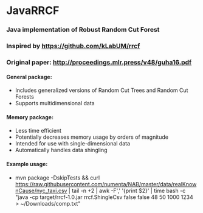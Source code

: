 # JavaRRCF
### Java implementation of Robust Random Cut Forest
### Inspired by https://github.com/kLabUM/rrcf
### Original paper: http://proceedings.mlr.press/v48/guha16.pdf

#### General package:
* Includes generalized versions of Random Cut Trees and Random Cut Forests
* Supports multidimensional data

#### Memory package:
* Less time efficient
* Potentially decreases memory usage by orders of magnitude
* Intended for use with single-dimensional data
* Automatically handles data shingling

#### Example usage:
* mvn package -DskipTests && curl https://raw.githubusercontent.com/numenta/NAB/master/data/realKnownCause/nyc_taxi.csv | tail -n +2 | awk -F',' '{print $2}' | time bash -c "java -cp target/rrcf-1.0.jar rrcf.ShingleCsv false false 48 50 1000 1234 > ~/Downloads/comp.txt"